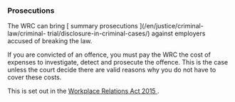 ###  Prosecutions

The WRC can bring [ summary prosecutions ](/en/justice/criminal-law/criminal-
trial/disclosure-in-criminal-cases/) against employers accused of breaking the
law.

If you are convicted of an offence, you must pay the WRC the cost of expenses
to investigate, detect and prosecute the offence. This is the case unless the
court decide there are valid reasons why you do not have to cover these costs.

This is set out in the [ Workplace Relations Act 2015
](https://www.irishstatutebook.ie/eli/2015/act/16/enacted/en/html) .

